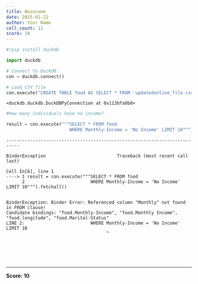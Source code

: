 ```yaml
---
title: Noincome
date: 2025-01-22
author: Your Name
cell_count: 11
score: 10
---
```


```python
#!pip install duckdb
```


```python
import duckdb
```


```python
# Connect to DuckDB
con = duckdb.connect()

```


```python
# Load CSV file
con.execute("CREATE TABLE food AS SELECT * FROM 'updatedonline_file.csv'")

```




    <duckdb.duckdb.DuckDBPyConnection at 0x113bfa8b0>




```python
#How many individuals have no income?
```


```python
result = con.execute("""SELECT * FROM food 
                        WHERE Monthly-Income = 'No Income' LIMIT 10""").fetchall()
```


    ---------------------------------------------------------------------------

    BinderException                           Traceback (most recent call last)

    Cell In[6], line 1
    ----> 1 result = con.execute("""SELECT * FROM food 
          2                         WHERE Monthly-Income = 'No Income' LIMIT 10""").fetchall()


    BinderException: Binder Error: Referenced column "Monthly" not found in FROM clause!
    Candidate bindings: "food.Monthly-Income", "food.Monthly Income", "food.longitude", "food.Marital-Status"
    LINE 2:                         WHERE Monthly-Income = 'No Income' LIMIT 10
                                          ^



```python

```


```python


```


```python

```


```python

```


```python

```


---
**Score: 10**
